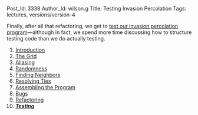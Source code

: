 Post_Id: 3338
Author_Id: wilson.g
Title: Testing Invasion Percolation
Tags: lectures, versions/version-4

<p>Finally, after all that refactoring, we get to <a href="{{root_path}}/4_0/invperc/test.html">test our invasion percolation program</a>&mdash;although in fact, we spend more time discussing how to structure testing code than we do actually testing.</p>
<ol>
<li><a href="{{root_path}}/4_0/invperc/intro.html">Introduction</a></li>
<li><a href="{{root_path}}/4_0/invperc/grid.html">The Grid</a></li>
<li><a href="{{root_path}}/4_0/invperc/aliasing.html">Aliasing</a></li>
<li><a href="{{root_path}}/4_0/invperc/random.html">Randomness</a></li>
<li><a href="{{root_path}}/4_0/invperc/neighbors.html">Finding Neighbors</a></li>
<li><a href="{{root_path}}/4_0/invperc/ties.html">Resolving Ties</a></li>
<li><a href="{{root_path}}/4_0/invperc/assembly.html">Assembling the Program</a></li>
<li><a href="{{root_path}}/4_0/invperc/bugs.html">Bugs</a></li>
<li><a href="{{root_path}}/4_0/invperc/refactoring.html">Refactoring</a></li>
<li><strong><em><a href="{{root_path}}/4_0/invperc/test.html">Testing</a></em></strong></li>
</ol>
